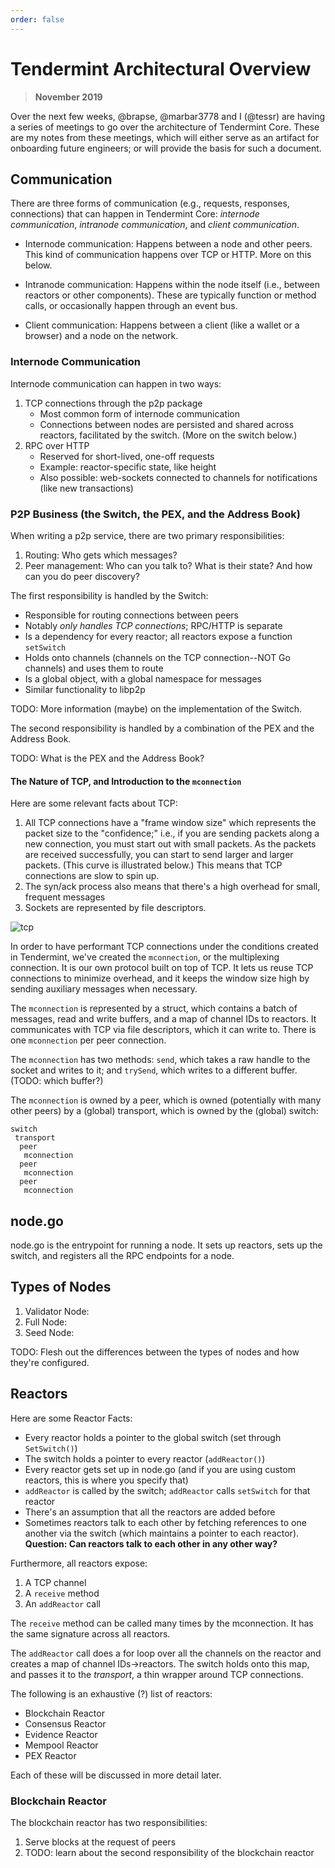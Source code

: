```yaml
---
order: false
---
```

# Tendermint Architectural Overview


> **November 2019**

Over the next few weeks, @brapse, @marbar3778 and I (@tessr) are having a series of meetings to go over the architecture of Tendermint Core. These are my notes from these meetings, which will either serve as an artifact for onboarding future engineers; or will provide the basis for such a document.

## Communication

There are three forms of communication (e.g., requests, responses, connections) that can happen in Tendermint Core: *internode communication*, *intranode communication*, and *client communication*.

- Internode communication: Happens between a node and other peers. This kind of communication happens over TCP or HTTP. More on this below.
- Intranode communication: Happens within the node itself (i.e., between reactors or other components). These are typically function or method calls, or occasionally happen through an event bus.

- Client communication: Happens between a client (like a wallet or a browser) and a node on the network.

### Internode Communication

Internode communication can happen in two ways:

1. TCP connections through the p2p package
    - Most common form of internode communication
    - Connections between nodes are persisted and shared across reactors, facilitated by the switch. (More on the switch below.)
2. RPC over HTTP
    - Reserved for short-lived, one-off requests
    - Example: reactor-specific state, like height
    - Also possible: web-sockets connected to channels for notifications (like new transactions)

### P2P Business (the Switch, the PEX, and the Address Book)

When writing a p2p service, there are two primary responsibilities:

1. Routing: Who gets which messages?
2. Peer management: Who can you talk to? What is their state? And how can you do peer discovery?

The first responsibility is handled by the Switch:

- Responsible for routing connections between peers
- Notably *only handles TCP connections*; RPC/HTTP is separate
- Is a dependency for every reactor; all reactors expose a function `setSwitch`
- Holds onto channels (channels on the TCP connection--NOT Go channels) and uses them to route
- Is a global object, with a global namespace for messages
- Similar functionality to libp2p

TODO: More information (maybe) on the implementation of the Switch.

The second responsibility is handled by a combination of the PEX and the Address Book.

 TODO: What is the PEX and the Address Book?

#### The Nature of TCP, and Introduction to the `mconnection`

Here are some relevant facts about TCP:

1. All TCP connections have a "frame window size" which represents the packet size to the "confidence;" i.e., if you are sending packets along a new connection, you must start out with small packets. As the packets are received successfully, you can start to send larger and larger packets. (This curve is illustrated below.) This means that TCP connections are slow to spin up.
2. The syn/ack process also means that there's a high overhead for small, frequent messages
3. Sockets are represented by file descriptors.

![tcp](../imgs/tcp-window.png)

In order to have performant TCP connections under the conditions  created in Tendermint, we've created the `mconnection`, or the multiplexing connection. It is our own protocol built on top of TCP. It lets us reuse TCP connections to minimize overhead, and it keeps the window size high by sending auxiliary messages when necessary.

The `mconnection` is represented by a struct, which contains a batch of messages, read and write buffers, and a map of channel IDs to reactors. It communicates with TCP via file descriptors, which it can write to. There is one `mconnection` per peer connection.

The `mconnection` has two methods: `send`, which takes a raw handle to the socket and writes to it; and `trySend`, which writes to a different buffer. (TODO: which buffer?)

The `mconnection` is owned by a peer, which is owned (potentially with many other peers) by a (global) transport, which is owned by the (global) switch:

<!-- markdownlint-disable -->
```
switch
 transport
  peer
   mconnection
  peer
   mconnection
  peer
   mconnection
```
<!-- markdownlint-restore -->

## node.go

node.go is the entrypoint for running a node. It sets up reactors, sets up the switch, and registers all the RPC endpoints for a node.

## Types of Nodes


1. Validator Node:
2. Full Node:
3. Seed Node:

TODO: Flesh out the differences between the types of nodes and how they're configured.

## Reactors

Here are some Reactor Facts:

- Every reactor holds a pointer to the global switch (set through `SetSwitch()`)
- The switch holds a pointer to every reactor (`addReactor()`)
- Every reactor gets set up in node.go (and if you are using custom reactors, this is where you specify that)
- `addReactor` is called by the switch; `addReactor` calls `setSwitch` for that reactor
- There's an assumption that all the reactors are added before
- Sometimes reactors talk to each other by fetching references to one another via the switch (which maintains a pointer to each reactor). **Question: Can reactors talk to each other in any other way?**

Furthermore, all reactors expose:

1. A TCP channel
2. A `receive` method
3. An `addReactor` call

The `receive` method can be called many times by the mconnection. It has the same signature across all reactors.

The `addReactor` call does a for loop over all the channels on the reactor and creates a map of channel IDs->reactors. The switch holds onto this map, and passes it to the *transport*, a thin wrapper around TCP connections.

The following is an exhaustive (?) list of reactors:

- Blockchain Reactor
- Consensus Reactor
- Evidence Reactor
- Mempool Reactor
- PEX Reactor

Each of these will be discussed in more detail later.


### Blockchain Reactor

The blockchain reactor has two responsibilities:

1. Serve blocks at the request of peers
2. TODO: learn about the second responsibility of the blockchain reactor
